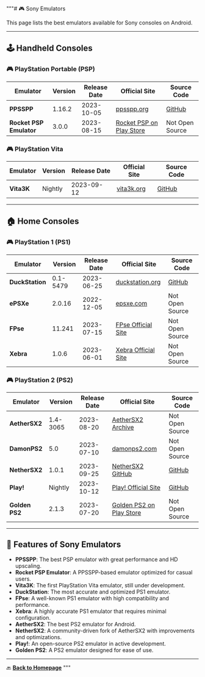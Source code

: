 """# 🎮 Sony Emulators

This page lists the best emulators available for Sony consoles on Android.

---

## 🕹️ Handheld Consoles

### 🎮 PlayStation Portable (PSP)
| Emulator               | Version   | Release Date | Official Site | Source Code |
|-----------------------|-----------|--------------|---------------|-------------|
| **PPSSPP**           | 1.16.2    | 2023-10-05   | [ppsspp.org](https://www.ppsspp.org/) | [GitHub](https://github.com/hrydgard/ppsspp) |
| **Rocket PSP Emulator** | 3.0.0  | 2023-08-15   | [Rocket PSP on Play Store](https://play.google.com/store/apps/details?id=com.emultech.rocketpsp) | Not Open Source |

### 🎮 PlayStation Vita
| Emulator       | Version   | Release Date | Official Site | Source Code |
|---------------|-----------|--------------|---------------|-------------|
| **Vita3K**    | Nightly   | 2023-09-12   | [vita3k.org](https://vita3k.org/) | [GitHub](https://github.com/Vita3K/Vita3K) |

---

## 🏠 Home Consoles

### 🎮 PlayStation 1 (PS1)
| Emulator       | Version   | Release Date | Official Site | Source Code |
|---------------|-----------|--------------|---------------|-------------|
| **DuckStation** | 0.1-5479 | 2023-06-25   | [duckstation.org](https://www.duckstation.org/) | [GitHub](https://github.com/stenzek/duckstation) |
| **ePSXe**     | 2.0.16    | 2022-12-05   | [epsxe.com](https://www.epsxe.com/) | Not Open Source |
| **FPse**      | 11.241    | 2023-07-15   | [FPse Official Site](https://play.google.com/store/apps/details?id=com.emulator.fpse) | Not Open Source |
| **Xebra**     | 1.0.6     | 2023-06-01   | [Xebra Official Site](https://play.google.com/store/apps/details?id=com.dokutajigokusai.xebra) | Not Open Source |

### 🎮 PlayStation 2 (PS2)
| Emulator       | Version   | Release Date | Official Site | Source Code |
|---------------|-----------|--------------|---------------|-------------|
| **AetherSX2** | 1.4-3065  | 2023-08-20   | [AetherSX2 Archive](https://www.aethersx2.com/archive/) | Not Open Source |
| **DamonPS2**  | 5.0       | 2023-07-10   | [damonps2.com](https://www.damonps2.com/) | Not Open Source |
| **NetherSX2** | 1.0.1     | 2023-09-25   | [NetherSX2 GitHub](https://github.com/Trixarian/NetherSX2-patch) | [GitHub](https://github.com/Trixarian/NetherSX2-patch) |
| **Play!**     | Nightly   | 2023-10-12   | [Play! Official Site](https://purei.org/) | [GitHub](https://github.com/jpd002/Play-) |
| **Golden PS2**| 2.1.3     | 2023-07-20   | [Golden PS2 on Play Store](https://play.google.com/store/apps/details?id=com.fpsemulator.goldpps2) | Not Open Source |

---

## 🔄 Features of Sony Emulators

- **PPSSPP**: The best PSP emulator with great performance and HD upscaling.
- **Rocket PSP Emulator**: A PPSSPP-based emulator optimized for casual users.
- **Vita3K**: The first PlayStation Vita emulator, still under development.
- **DuckStation**: The most accurate and optimized PS1 emulator.
- **FPse**: A well-known PS1 emulator with high compatibility and performance.
- **Xebra**: A highly accurate PS1 emulator that requires minimal configuration.
- **AetherSX2**: The best PS2 emulator for Android.
- **NetherSX2**: A community-driven fork of AetherSX2 with improvements and optimizations.
- **Play!**: An open-source PS2 emulator in active development.
- **Golden PS2**: A PS2 emulator designed for ease of use.

---

🔙 **[Back to Homepage](../index.md)**
"""

